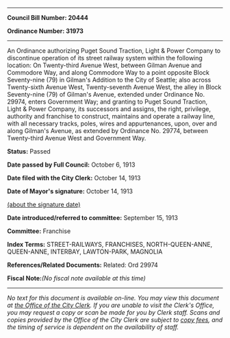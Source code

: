 

********

**Council Bill Number: 20444**
   
**Ordinance Number: 31973**
********

 An Ordinance authorizing Puget Sound Traction, Light & Power Company to discontinue operation of its street railway system within the following location: On Twenty-third Avenue West, between Gilman Avenue and Commodore Way, and along Commodore Way to a point opposite Block Seventy-nine (79) in Gilman's Addition to the City of Seattle; also across Twenty-sixth Avenue West, Twenty-seventh Avenue West, the alley in Block Seventy-nine (79) of Gilman's Avenue, extended under Ordinance No. 29974, enters Government Way; and granting to Puget Sound Traction, Light & Power Company, its successors and assigns, the right, privilege, authority and franchise to construct, maintains and operate a railway line, with all necessary tracks, poles, wires and appurtenances, upon, over and along Gilman's Avenue, as extended by Ordinance No. 29774, between Twenty-third Avenue West and Government Way.

**Status:** Passed
   
**Date passed by Full Council:** October 6, 1913
   
**Date filed with the City Clerk:** October 14, 1913
   
**Date of Mayor's signature:** October 14, 1913
   
[(about the signature date)](/~public/approvaldate.htm)
   
   
   
**Date introduced/referred to committee:** September 15, 1913
   
**Committee:** Franchise
   
   
**Index Terms:** STREET-RAILWAYS, FRANCHISES, NORTH-QUEEN-ANNE, QUEEN-ANNE, INTERBAY, LAWTON-PARK, MAGNOLIA

**References/Related Documents:** Related: Ord 29974

**Fiscal Note:**_(No fiscal note available at this time)_
********

_No text for this document is available on-line. You may view this document at [the Office of the City Clerk](http://www.seattle.gov/leg/clerk/contactUs.htm). If you are unable to visit the Clerk's Office, you may request a copy or scan be made for you by Clerk staff. Scans and copies provided by the Office of the City Clerk are subject to [copy fees](http://clerk.seattle.gov/~public/clerkfees.htm), and the timing of service is dependent on the availability of staff._


